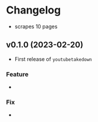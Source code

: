 # Changelog

<!--next-version-placeholder-->

- scrapes 10 pages

## v0.1.0 (2023-02-20)

- First release of `youtubetakedown`

### Feature

- 

### Fix

- 
